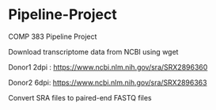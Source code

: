 # Pipeline-Project
COMP 383 Pipeline Project

Download transcriptome data from NCBI using wget

Donor1 2dpi : https://www.ncbi.nlm.nih.gov/sra/SRX2896360

Donor2 6dpi: https://www.ncbi.nlm.nih.gov/sra/SRX2896363

Convert SRA files to paired-end FASTQ files

